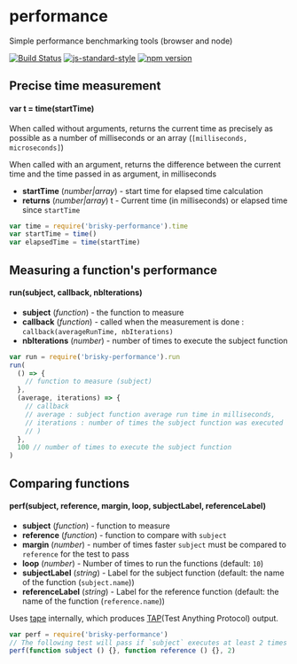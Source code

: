 # performance
Simple performance benchmarking tools (browser and node)

[![Build Status](https://travis-ci.org/vigour-io/performance.svg?branch=master)](https://travis-ci.org/vigour-io/performance)
[![js-standard-style](https://img.shields.io/badge/code%20style-standard-brightgreen.svg)](http://standardjs.com/)
[![npm version](https://badge.fury.io/js/brisky-performance.svg)](https://badge.fury.io/js/brisky-performance)

## Precise time measurement
#### var t = time(startTime)

When called without arguments, returns the current time as precisely as possible as a number of milliseconds or an array (`[milliseconds, microseconds]`)

When called with an argument, returns the difference between the current time and the time passed in as argument, in milliseconds
- **startTime** (*number|array*) - start time for elapsed time calculation
- **returns** (*number|array*) t - Current time (in milliseconds) or elapsed time since `startTime`

```javascript
var time = require('brisky-performance').time
var startTime = time()
var elapsedTime = time(startTime)
```

## Measuring a function's performance
#### run(subject, callback, nbIterations)
- **subject** (*function*) - the function to measure
- **callback** (*function*) - called when the measurement is done : `callback(averageRunTime, nbIterations)`
- **nbIterations** (*number*) - number of times to execute the subject function

```javascript
var run = require('brisky-performance').run
run(
  () => {
    // function to measure (subject)
  },
  (average, iterations) => {
    // callback
    // average : subject function average run time in milliseconds,
    // iterations : number of times the subject function was executed
    // )
  },
  100 // number of times to execute the subject function
)
```

## Comparing functions
#### perf(subject, reference, margin, loop, subjectLabel, referenceLabel)
- **subject** (*function*) - function to measure
- **reference** (*function*) - function to compare with `subject`
- **margin** (*number*) - number of times faster `subject` must be compared to `reference` for the test to pass
- **loop** (*number*) - Number of times to run the functions (default: `10`)
- **subjectLabel** (*string*) - Label for the subject function (default: the name of the function (`subject.name`))
- **referenceLabel** (*string*) - Label for the reference function (default: the name of the function (`reference.name`))


Uses [tape](https://www.npmjs.com/package/tape) internally, which produces [TAP](https://testanything.org/)(Test Anything Protocol) output.

```javascript
var perf = require('brisky-performance')
// The following test will pass if `subject` executes at least 2 times as fast as `reference`
perf(function subject () {}, function reference () {}, 2)
```
